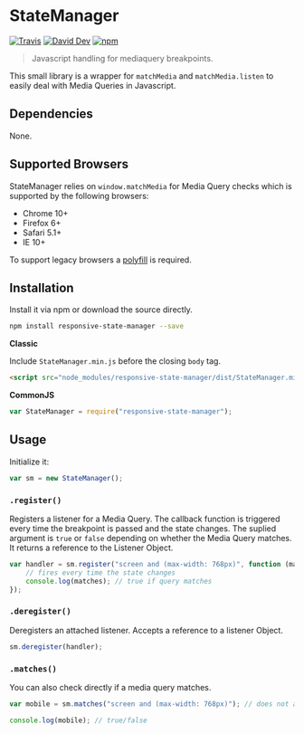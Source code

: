 # StateManager

[![Travis](https://img.shields.io/travis/lgraubner/state-manager.svg)](https://travis-ci.org/lgraubner/state-manager) [![David Dev](https://img.shields.io/david/dev/lgraubner/state-manager.svg)](https://david-dm.org/lgraubner/state-manager#info=devDependencies) [![npm](https://img.shields.io/npm/v/responsive-state-manager.svg)](https://www.npmjs.com/package/responsive-state-manager)

> Javascript handling for mediaquery breakpoints.

This small library is a wrapper for `matchMedia` and `matchMedia.listen` to easily deal with Media Queries in Javascript.

## Dependencies

None.

## Supported Browsers

StateManager relies on `window.matchMedia` for Media Query checks which is supported by the following browsers:

* Chrome 10+
* Firefox 6+
* Safari 5.1+
* IE 10+

To support legacy browsers a [polyfill](https://github.com/paulirish/matchMedia.js) is required.

## Installation

Install it via npm or download the source directly.

```Bash
npm install responsive-state-manager --save
```

**Classic**

Include `StateManager.min.js` before the closing `body` tag.

```HTML
<script src="node_modules/responsive-state-manager/dist/StateManager.min.js"></script>
```

**CommonJS**

```JavaScript
var StateManager = require("responsive-state-manager");
```

## Usage

Initialize it:

```JavaScript
var sm = new StateManager();
```

### `.register()`

Registers a listener for a Media Query. The callback function is triggered every time the breakpoint is passed and the state changes. The suplied argument is `true` or `false` depending on whether the Media Query matches.
It returns a reference to the Listener Object.

```JavaScript
var handler = sm.register("screen and (max-width: 768px)", function (matches) {
    // fires every time the state changes
    console.log(matches); // true if query matches
});
```

### `.deregister()`

Deregisters an attached listener. Accepts a reference to a listener Object.

```JavaScript
sm.deregister(handler);
```

### `.matches()`

You can also check directly if a media query matches.

```JavaScript
var mobile = sm.matches("screen and (max-width: 768px)"); // does not attach listener

console.log(mobile); // true/false
```

